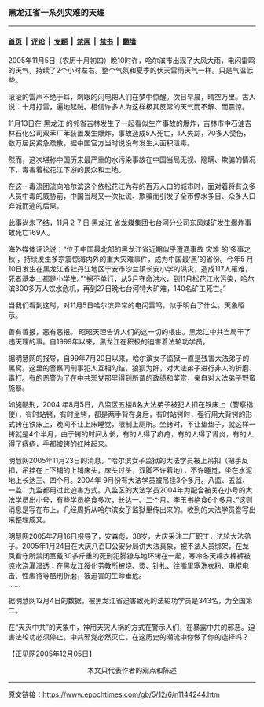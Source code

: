 ### 黑龙江省一系列灾难的天理

---

#### [首页](../../../..?n1144244) &nbsp;|&nbsp; [评论](../../../../../epoch-comment?n1144244) &nbsp;|&nbsp; [专题](../../../../../epoch-special?n1144244) &nbsp;|&nbsp; [禁闻](../../../../../epoch-news?n1144244) &nbsp;|&nbsp; [禁书](../../../../../books?n1144244) &nbsp;|&nbsp; [翻墙](https://github.com/gfw-breaker/nogfw/blob/master/README.md?n1144244)


<div class="post_content" id="artbody" itemprop="articleBody">
 <!-- article content begin -->
 <p>
  2005年11月5日（农历十月初四）晚10时许，哈尔滨市出现了大风大雨，电闪雷鸣的天气，持续了2个小时左右。整个气氛和夏季的伏天雷雨天气一样。只是气温低些。
 </p>
 <p>
  滚滚的雷声不绝于耳，刺眼的闪电把人们在梦中惊醒。次日早晨，晴空万里。古人说：十月打雷，遍地起贼。相信许多人为这样极其反常的天气而不解、而震惊。
 </p>
 <p>
  11月13日在
  <ok href="https://www.epochtimes.com/gb/tag/%E9%BB%91%E9%BE%99%E6%B1%9F.html">
   黑龙江
  </ok>
  的邻省吉林发生了一起看似生产事故的爆炸，吉林市中石油吉林石化公司双苯厂苯装置发生爆炸，事故造成5人死亡，1人失踪，70多人受伤，数万居民紧急疏散。据中国官方当时说没有发生大面积泄毒。
 </p>
 <p>
  然而，这次堪称中国历来最严重的水污染事故在中国当局无视、隐瞒、欺骗的情况下，毒害着松花江下游的民众和土地。
 </p>
 <p>
  在这一毒流团流向哈尔滨这个依松花江为存的百万人口的城市时，面对着将有众多人员中毒的威胁前，中国当局又一次扯谎、欺骗而引发了全市停水多日、众多人口弃城而逃的后果。
 </p>
 <p>
  此事尚未了结，11月２７日
  <ok href="https://www.epochtimes.com/gb/tag/%E9%BB%91%E9%BE%99%E6%B1%9F.html">
   黑龙江
  </ok>
  省龙煤集团七台河分公司东风煤矿发生爆炸事故死亡169人。
 </p>
 <p>
  海外媒体评论说：“位于中国最北部的黑龙江省近期似乎遭遇事故
  <ok href="https://www.epochtimes.com/gb/tag/%E7%81%BE%E9%9A%BE.html">
   灾难
  </ok>
  的‘多事之秋’，持续发生多宗震惊海内外的重大灾难事件，成为中国最‘黑’的省份。今年5 月10日发生在黑龙江省牡丹江地区宁安市沙兰镇长安小学的洪灾，造成117人罹难，死者基本上都是小学生。”“祸不单行，从5月夺命洪水，到11月松花江水污染，哈尔滨300多万人饮水危机，再到27日晚七台河特大矿难，140名矿工死亡。”
 </p>
 <p>
  当我们看到这时，对11月5日哈尔滨异常的电闪雷鸣，似乎明白了什么。天象昭示。
 </p>
 <p>
  善有善报，恶有恶报。 昭昭天理告诉人们的这一切的根由。黑龙江中共当局干了违天理的事。自1999年以来，黑龙江在积极的迫害着法轮功学员。
 </p>
 <p>
  据明慧网的报导，自99年7月20日以来，哈尔滨女子监狱一直是残害大法弟子的黑窝。这里的警察同刑事犯人互相勾结，狼狈为奸，对大法弟子进行非人的折磨、毒打。有的恶警为了在中共邪党那里得到所谓的政绩和奖赏，亲自对大法弟子野蛮施暴。
 </p>
 <p>
  如施酷刑，2004 年8月5日，八监区五楼8名大法弟子被犯人扣在铁床上（警察指使），有时站铐，有时坐铐，都是两手背在身后，有时站铐时，强行用大背铐的形式铐在铁床上，晚间不让上床睡觉，限制上厕所。坐铐时，不让垫垫子，就这样一铐就是4个半月，由于铐的时间太长，有的人得了疥疮，有的人得了肾炎，有的人得了痔疮，手都被铐的红肿起来。
 </p>
 <p>
  明慧网2005年11月23日的消息，“哈尔滨女子监狱的大法学员被上吊扣（把手反扣，吊挂在上下铺的上铺床头，床头过头，双脚不许着地），不许睡觉，坐在水泥地上长达三、四个月。2004年 9月份有大法学员被吊挂3个多月。八监、五监、一监、九监都用过此迫害方式。八监区的大法学员2004年为配合被关在小号的大法学员出小号，有些学员绝食多次，长达一、二个月，李玉书绝食6个多月。”这则消息是写在布上，几经周折从哈尔滨女子监狱里传出来的。收到的大法学员誊写出来整理成文。
 </p>
 <p>
  明慧网2005年7月16日报导了，安森彪，38岁，大庆采油二厂职工，法轮大法弟子。2005年1月24日在大庆八百□公安分局讲大法真象，被不法人员绑架，在龙凤看守所禁闭室戴30多斤重的死刑犯脚镣与地环铐在一起，寒冷冬天棉衣棉裤被凉水浇灌湿透；在黑龙江绥化劳教所被烧、烫、针扎、往嘴里塞洗衣粉、电棍电击、性虐待等酷刑折磨，被迫害的生命垂危。
  <br/>
  ……
 </p>
 <p>
  据明慧网12月4日的数据，被黑龙江省迫害致死的法轮功学员是343名，为全国第二。
 </p>
 <p>
  在“天灭中共”的天象中，神用天灾人祸的方式在警示人们，在暴露中共的邪恶。迫害法轮功必须停止。中共邪党必然灭亡。在这历史的潮流中你做了你的选择吗？
 </p>
 <p>
  【正见网2005年12月05日】
  <font color="#ffffff">
   (http://www.dajiyuan.com)
  </font>
  <br/>
  <center>
   <font class="GY13">
    本文只代表作者的观点和陈述
   </font>
  </center>
 </p>
 <!-- article content end -->
 <div id="below_article_ad">
 </div>
</div>


---

原文链接：https://www.epochtimes.com/gb/5/12/6/n1144244.htm